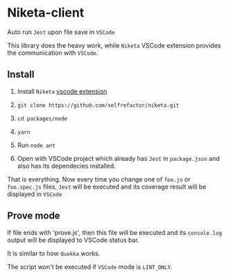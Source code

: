 # Niketa-client

Auto run `Jest` upon file save in `VSCode`

This library does the heavy work, while `Niketa` VSCode extension provides the communication with `VSCode`.

## Install

1. Install `Niketa` [vscode extension](https://marketplace.visualstudio.com/items?itemName=selfrefactor.niketa)

2. `git clone https://github.com/selfrefactor/niketa.git`

3. `cd packages/node`

4. `yarn`

5. Run `node ant`

6. Open with VSCode project which already has `Jest` in `package.json` and also has its dependecies installed.

That is everything. Now every time you change one of `foo.js` or `foo.spec.js` files, `Jest` will be executed and its coverage result will be displayed in `VSCode`

## Prove mode

If file ends with 'prove.js', then this file will be executed and its `console.log` output will be displayed to VSCode status bar.

It is similar to how `Quokka` works.

The script won't be executed if `VSCode` mode is `LINT_ONLY`.

